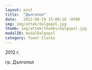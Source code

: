 ```yaml
---
layout: post
title:  "Дългопол"
date:   2012-08-19 15:08:10 -0500
img: img/attek/dalgopol.jpg
thumb: img/attek/thumbs/dalgopol.jpg
modalID: modalDalgopol
category: Tower Clocks
---
```

2012 г.

гр. Дългопол

